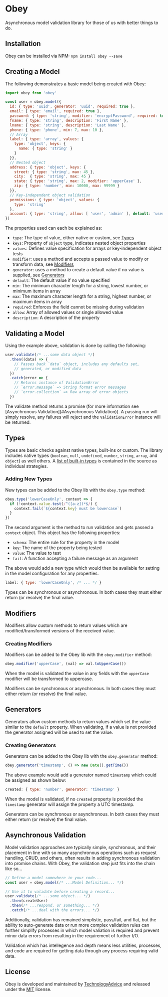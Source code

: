 # Obey

Asynchronous model validation library for those of us with better things to do.

## Installation

Obey can be installed via NPM: `npm install obey --save`

## Creating a Model

The following demonstrates a basic model being created with Obey:

```javascript
import obey from 'obey'

const user = obey.model({
  id: { type: 'uuid', generator: 'uuid', required: true },
  email: { type: 'email', required: true },
  password: { type: 'string', modifier: 'encryptPassword', required: true }
  fname: { type: 'string', description: 'First Name' },
  lname: { type: 'string', description: 'Last Name' },
  phone: { type: 'phone', min: 7, max: 10 },
  // Array
  label: { type: 'array', values: {
    type: 'object', keys: {
      name: { type: 'string' }
    }
  }},
  // Nested object
  address: { type: 'object', keys: {
    street: { type: 'string', max: 45 },
    city:  { type: 'string', max: 45 }
    state: { type: 'string', max: 2, modifier: 'upperCase' },
    zip: { type: 'number', min: 10000, max: 99999 }
  }},
  // Key-independent object validation
  permissions: { type: 'object', values: {
    type: 'string'
  },
  account: { type: 'string', allow: [ 'user', 'admin' ], default: 'user' }
})
```

The properties used can each be explained as:

* `type`: The type of value, either native or custom, see [Types](#types)
* `keys`: Property of `object` type, indicates nested object properties
* `values`: Defines value specification for arrays or key-independent object tests
* `modifier`: uses a method and accepts a passed value to modify or transform data, see [Modifiers](#modifiers)
* `generator`: uses a method to create a default value if no value is supplied, see [Generators](#generators)
* `default`: The default value if no value specified
* `min`: The minimum character length for a string, lowest number, or minimum items in array
* `max`: The maximum character length for a string, highest number, or maximum items in array
* `required`: Enforces the field cannot be missing during validation
* `allow`: Array of allowed values or single allowed value
* `description`: A description of the property

## Validating a Model

Using the example above, validation is done by calling the following:

```javascript
user.validate(/* ...some data object */)
  .then((data) => {
    // Passes back `data` object, includes any defaults set,
    // generated, or modified data
  })
  .catch(error => {
    // Returns instance of ValidationError
    // `error.message` => String format error messages
    // `error.collection` => Raw array of error objects
  })
```

The validate method returns a promise (for more information see [Asynchronous Validation](#Asynchronous Validation)). A passing run will simply resolve, any failures will reject and the `ValidationError` instance will be returned.

## Types

Types are basic checks against native types, built-ins or custom. The library includes native types (`boolean`, `null`, `undefined`, `number`, `string`, `array`, and `object`) as well others. A [list of built-in types](/src/types) is contained in the source as individual strategies.

### Adding New Types

New types can be added to the Obey lib with the `obey.type` method:

```javascript
obey.type('lowerCaseOnly', context => {
  if (!context.value.test(/^([a-z])*$/) {
    context.fail(`${context.key} must be lowercase`)
  }
})
```

The second argument is the method to run validation and gets passed a `context` object. This object has the following properties:

* `schema`: The entire rule for the property in the model
* `key`: The name of the property being tested
* `value`: The value to test
* `fail`: A function accepting a failure message as an argument

The above would add a new type which would then be available for setting in the model configuration for any properties.

```javascript
label: { type: 'lowerCaseOnly', /* ... */ }
```

Types can be synchronous or asynchronous. In both cases they must either return (or resolve) the final value.

## Modifiers

Modifiers allow custom methods to return values which are modified/transformed versions of the received value.

### Creating Modifiers

Modifiers can be added to the Obey lib with the `obey.modifier` method:

```javascript
obey.modifier('upperCase', (val) => val.toUpperCase())
```

When the model is validated the value in any fields with the `upperCase` modifier will be transformed to uppercase.

Modifiers can be synchronous or asynchronous. In both cases they must either return (or resolve) the final value.

## Generators

Generators allow custom methods to return values which set the value similar to the `default` property. When validating, if a value is not provided the generator assigned will be used to set the value.

### Creating Generators

Generators can be added to the Obey lib with the `obey.generator` method:

```javascript
obey.generator('timestamp', () => new Date().getTime())
```

The above example would add a generator named `timestamp` which could be assigned as shown below:

```javascript
created: { type: 'number', generator: 'timestamp' }
```

When the model is validated, if no `created` property is provided the `timestamp` generator will assign the property a UTC timestamp.

Generators can be synchronous or asynchronous. In both cases they must either return (or resolve) the final value.

## Asynchronous Validation

Model validation approaches are typically simple, synchronous, and their placement in line with so many asynchronous operations such as request handling, CRUD, and others, often results in adding synchronous validation into promise chains. With Obey, the validation step just fits into the chain like so...

```javascript
// Define a model somewhere in your code...
const user = obey.model(/* ...Model Definition... */)

// Use it to validate before creating a record...
user.validate(/* ...some object... */)
  .then(createUser)
  .then(/* ...respond, or something... */)
  .catch(/* ...deal with the errors... */)
```

Additionally, validation has remained simplistic, pass/fail, and flat, but the ability to auto-generate data or run more complex validation rules can further simplify processes in which model valiation is required and prevent minor data errors from resulting in the requirement of further I/O.

Validation which has intellegence and depth means less utilities, processes, and code are required for getting data through any process requiring valid data.

## License

Obey is developed and maintained by [TechnologyAdvice](http://www.technologyadvice.com) and released under the [MIT](LICENSE.txt) license.
